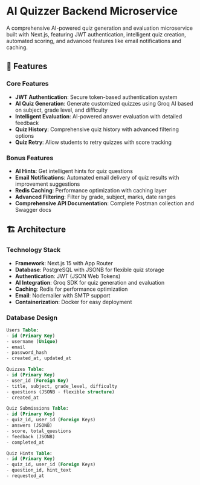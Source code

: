 # AI Quizzer Backend Microservice

A comprehensive AI-powered quiz generation and evaluation microservice built with Next.js, featuring JWT authentication, intelligent quiz creation, automated scoring, and advanced features like email notifications and caching.

## 🚀 Features

### Core Features
- **JWT Authentication**: Secure token-based authentication system
- **AI Quiz Generation**: Generate customized quizzes using Groq AI based on subject, grade level, and difficulty
- **Intelligent Evaluation**: AI-powered answer evaluation with detailed feedback
- **Quiz History**: Comprehensive quiz history with advanced filtering options
- **Quiz Retry**: Allow students to retry quizzes with score tracking

### Bonus Features
- **AI Hints**: Get intelligent hints for quiz questions
- **Email Notifications**: Automated email delivery of quiz results with improvement suggestions
- **Redis Caching**: Performance optimization with caching layer
- **Advanced Filtering**: Filter by grade, subject, marks, date ranges
- **Comprehensive API Documentation**: Complete Postman collection and Swagger docs

## 🏗️ Architecture

### Technology Stack
- **Framework**: Next.js 15 with App Router
- **Database**: PostgreSQL with JSONB for flexible quiz storage
- **Authentication**: JWT (JSON Web Tokens)
- **AI Integration**: Groq SDK for quiz generation and evaluation
- **Caching**: Redis for performance optimization
- **Email**: Nodemailer with SMTP support
- **Containerization**: Docker for easy deployment

### Database Design
```sql
Users Table:
- id (Primary Key)
- username (Unique)
- email
- password_hash
- created_at, updated_at

Quizzes Table:
- id (Primary Key)
- user_id (Foreign Key)
- title, subject, grade_level, difficulty
- questions (JSONB - flexible structure)
- created_at

Quiz Submissions Table:
- id (Primary Key)
- quiz_id, user_id (Foreign Keys)
- answers (JSONB)
- score, total_questions
- feedback (JSONB)
- completed_at

Quiz Hints Table:
- id (Primary Key)
- quiz_id, user_id (Foreign Keys)
- question_id, hint_text
- requested_at
